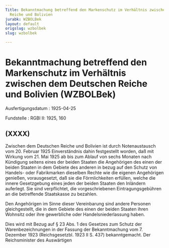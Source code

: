 ```yaml
---
Title: Bekanntmachung betreffend den Markenschutz im Verhältnis zwischen dem Deutschen
  Reiche und Bolivien
jurabk: WZBOLBek
layout: default
origslug: wzbolbek
slug: wzbolbek

---
```


# Bekanntmachung betreffend den Markenschutz im Verhältnis zwischen dem Deutschen Reiche und Bolivien (WZBOLBek)

Ausfertigungsdatum
:   1925-04-25

Fundstelle
:   RGBl II: 1925, 160



## (XXXX)

Zwischen dem Deutschen Reiche und Bolivien ist durch Notenaustausch vom 20. Februar 1925 Einverständnis dahin festgestellt worden, daß mit Wirkung vom 21. Mai 1925 ab bis zum Ablauf von
sechs              Monaten nach Kündigung seitens eines der beiden Staaten die Angehörigen des einen der beiden Staaten in dem Gebiete des anderen in bezug auf den Schutz von Handels- oder Fabrikmarken dieselben Rechte wie die eigenen Angehörigen genießen, vorausgesetzt, daß sie die Förmlichkeiten erfüllen, welche die innere Gesetzgebung eines jeden der beiden Staaten den Inländern auferlegt. Sie sind verpflichtet, die vorgeschriebenen Eintragungsgebühren an die betreffende Staatskasse zu bezahlen.

Den Angehörigen im Sinne dieser Vereinbarung sind andere Personen gleichgestellt, die in dem Gebiete des einen der beiden Staaten ihren Wohnsitz oder ihre gewerbliche oder Handelsniederlassung haben.

Dies wird mit Bezug auf § 23 Abs. 1 des Gesetzes zum Schutz der Warenbezeichnungen in der Fassung der Bekanntmachung vom 7. Dezember 1923 (Reichsgesetzbl. 1923 II S. 437) bekanntgemacht.
Der Reichsminister des Auswärtigen

